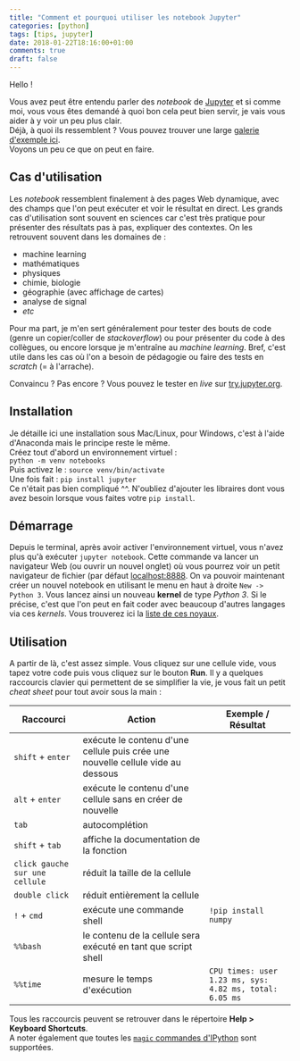 ```yaml
---
title: "Comment et pourquoi utiliser les notebook Jupyter"
categories: [python]
tags: [tips, jupyter]
date: 2018-01-22T18:16:00+01:00
comments: true
draft: false
---
```


Hello !

Vous avez peut être entendu parler des *notebook* de [Jupyter](http://jupyter.org/) et si comme moi, vous vous êtes demandé à quoi bon cela peut bien servir,
je vais vous aider à y voir un peu plus clair.  
Déjà, à quoi ils ressemblent ? Vous pouvez trouver une large [galerie d'exemple ici](http://nb.bianp.net/sort/views/).  
Voyons un peu ce que on peut en faire.

## Cas d'utilisation

Les *notebook* ressemblent finalement à des pages Web dynamique, avec des champs que l'on peut exécuter et voir le résultat en direct. Les grands cas d'utilisation sont souvent en sciences
car c'est très pratique pour présenter des résultats pas à pas, expliquer des contextes. On les retrouvent souvent dans les domaines de :

* machine learning
* mathématiques
* physiques
* chimie, biologie
* géographie (avec affichage de cartes)
* analyse de signal
* *etc*

Pour ma part, je m'en sert généralement pour tester des bouts de code (genre un copier/coller de *stackoverflow*) ou pour présenter du code à des collègues, ou encore lorsque
je m'entraîne au *machine learning*. Bref, c'est utile dans les cas où l'on a besoin de pédagogie ou faire des tests en *scratch* (= à l'arrache).

Convaincu ? Pas encore ? Vous pouvez le tester en *live* sur [try.jupyter.org](https://try.jupyter.org/).

## Installation

Je détaille ici une installation sous Mac/Linux, pour Windows, c'est à l'aide d'Anaconda mais le principe reste le même.  
Créez tout d'abord un environnement virtuel :  
`python -m venv notebooks`  
Puis activez le : `source venv/bin/activate`  
Une fois fait : `pip install jupyter`  
Ce n'était pas bien compliqué ^^. N'oubliez d'ajouter les libraires dont vous avez besoin lorsque vous faites votre `pip install`.

## Démarrage

Depuis le terminal, après avoir activer l'environnement virtuel, vous n'avez plus qu'à exécuter `jupyter notebook`. Cette commande va lancer un navigateur Web
(ou ouvrir un nouvel onglet) où vous pourrez voir un petit navigateur de fichier (par défaut [localhost:8888](http://localhost:8888). On va pouvoir maintenant créer un nouvel notebook en utilisant le menu en haut à droite `New -> Python 3`. Vous lancez ainsi un nouveau **kernel** de type *Python 3*. Si le précise, c'est que l'on peut en fait coder avec beaucoup d'autres langages
via ces *kernels*. Vous trouverez ici la [liste de ces noyaux](https://github.com/jupyter/jupyter/wiki/Jupyter-kernels).

## Utilisation

A partir de là, c'est assez simple. Vous cliquez sur une cellule vide, vous tapez votre code puis vous cliquez sur le bouton **Run**. Il y a
quelques raccourcis clavier qui permettent de se simplifier la vie, je vous fait un petit *cheat sheet* pour tout avoir sous la main :  

| Raccourci | Action | Exemple / Résultat |
| - | - | - |
| `shift` + `enter` | exécute le contenu d'une cellule puis crée une nouvelle cellule vide au dessous | |
| `alt` + `enter` | exécute le contenu d'une cellule sans en créer de nouvelle | |
| `tab` | autocomplétion | |
| `shift` + `tab` | affiche la documentation de la fonction | |
| `click gauche sur une cellule` | réduit la taille de la cellule | |
| `double click`| réduit entièrement la cellule | |
| `!` + `cmd`| exécute une commande shell | `!pip install numpy` |
| `%%bash`| le contenu de la cellule sera exécuté en tant que script shell | |
| `%%time` | mesure le temps d'exécution | `CPU times: user 1.23 ms, sys: 4.82 ms, total: 6.05 ms` |

Tous les raccourcis peuvent se retrouver dans le répertoire **Help > Keyboard Shortcuts**.  
A noter également que toutes les [`magic` commandes d'IPython](http://ipython.readthedocs.io/en/stable/interactive/magics.html) sont supportées.
